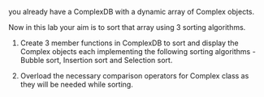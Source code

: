 you already have a ComplexDB with a dynamic array of Complex objects.

Now in this lab your aim is to sort that array using 3 sorting algorithms.

1. Create 3 member functions in ComplexDB to sort and display the Complex objects each implementing the following sorting algorithms - Bubble sort, Insertion sort and Selection sort.

2. Overload the necessary comparison operators for Complex class as they will be needed while sorting.
